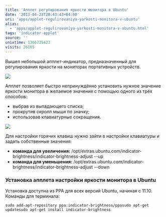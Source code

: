 ```yaml
---
title: 'Апплет регулирования яркости монитора в Ubuntu'
date: '2013-04-23T20:43:43+04:00'
uri: 'apps/applet-regulirovaniya-yarkosti-monitora-v-ubuntu'
alias: 
  - 'apps/applet-regulirovaniya-yarkosti-monitora-v-ubuntu.html'
tags: 'indicator-applet'
source: ''
unixtime: 1366735423
visits: 26165
---
```

Вышел небольшой апплет-индикатор, предназначенный для регулирования яркости на мониторах портативных устройств.

[![](img/2013/04/23/20-00/ubuntu-8674716411-o.jpg)](img/2013/04/23/20-00/ubuntu-8674716411-o.jpg)

Апплет позволяет быстро непринуждённо установить нужное значение яркости монитора в желаемое значение с помощью одного из трёх способов:

*   выбрав из выпадающего списка;
*   прокрутив скролл мыши по значку;
*   использовав клавиатурные сокращения.

[![](img/2013/04/23/20-00/ubuntu-2-8675866116-o.jpg)](img/2013/04/23/20-00/ubuntu-2-8675866116-o.jpg)

Для настройки горячих клавиш нужно зайти в настройки клавиатуры и задать собственные значения:

*   **команда для увеличения:** /opt/extras.ubuntu.com/indicator-brightness/indicator-brightness-adjust --up
*   **команда для уменьшения:** /opt/extras.ubuntu.com/indicator-brightness/indicator-brightness-adjust --down

### Установка апплета настройки яркости монитора в Ubuntu

Установка доступна из PPA для всех версий Ubuntu, начиная c 11.10. Команды для терминала:

```
sudo add-apt-repository ppa:indicator-brightness/ppasudo apt-get updatesudo apt-get install indicator-brightness
```

